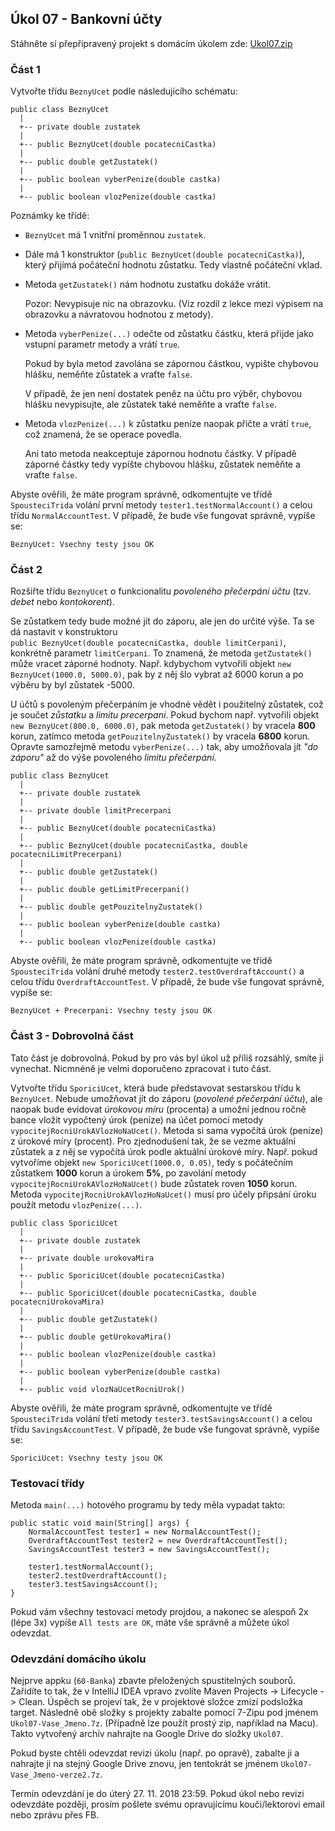 Úkol 07 - Bankovní účty
-----------------------------------

Stáhněte si přepřipravený projekt s domácím úkolem zde:
[Ukol07.zip](../../data/2018-podzim/java1/Ukol07.zip)


### Část 1

Vytvořte třídu `BeznyUcet` podle následujícího schématu:
 
~~~~
public class BeznyUcet     
  |
  +-- private double zustatek
  |
  +-- public BeznyUcet(double pocatecniCastka)
  |
  +-- public double getZustatek()
  |
  +-- public boolean vyberPenize(double castka)
  |
  +-- public boolean vlozPenize(double castka)
~~~~ 

Poznámky ke třídě:

- `BeznyUcet` má 1 vnitřní proměnnou `zustatek`.

- Dále má 1 konstruktor (`public BeznyUcet(double pocatecniCastka)`), který přijímá počáteční hodnotu zůstatku.
    Tedy vlastně počáteční vklad.

- Metoda `getZustatek()` nám hodnotu zustatku dokáže vrátit.

    Pozor: Nevypisuje nic na obrazovku. (Viz rozdíl z lekce mezi výpisem na obrazovku
    a návratovou hodnotou z metody).

- Metoda `vyberPenize(...)` odečte od zůstatku částku, která
přijde jako vstupní parametr metody a vrátí `true`.

    Pokud by byla metod zavolána se zápornou částkou,
    vypište chybovou hlášku, neměňte zůstatek a vraťte `false`.
    
    V případě, že jen není dostatek peněz na účtu pro výběr,
    chybovou hlášku nevypisujte, ale zůstatek také neměňte 
    a vraťte `false`.

- Metoda `vlozPenize(...)` k zůstatku peníze naopak přičte
    a vrátí `true`, což znamená, že se operace povedla.

    Ani tato metoda neakceptuje zápornou hodnotu částky.
    V případě záporné částky tedy vypište chybovou
    hlášku, zůstatek neměňte a vraťte `false`.


Abyste ověřili, že máte program správně,
odkomentujte ve třídě `SpousteciTrida` volání první metody
`tester1.testNormalAccount()` a celou třídu `NormalAccountTest`.
V případě, že bude vše fungovat správně, vypíše se:
~~~~
BeznyUcet: Vsechny testy jsou OK
~~~~


 


### Část 2

Rozšiřte třídu `BeznyUcet` o funkcionalitu *povoleného přečerpání účtu*
(tzv. *debet* nebo *kontokorent*).

Se zůstatkem tedy bude možné jít do záporu, ale jen do určité výše.
Ta se dá nastavit v konstruktoru  
`public BeznyUcet(double pocatecniCastka, double limitCerpani)`,
konkrétně parametr `limitCerpani`. 
To znamená, že metoda `getZustatek()` může vracet záporné hodnoty.
Např. kdybychom vytvořili objekt `new BeznyUcet(1000.0, 5000.0)`,
pak by z něj šlo vybrat až 6000 korun a po výběru by byl zůstatek
-5000.

U účtů s povoleným přečerpáním je vhodné vědět i 
použitelný zůstatek, což je součet *zůstatku* a *limitu precerpani*.
Pokud bychom např. vytvořili objekt `new BeznyUcet(800.0, 6000.0)`,
pak metoda `getZustatek()` by vracela **800** korun,
zatímco metoda `getPouzitelnyZustatek()` by vracela **6800** korun.
Opravte samozřejmě metodu `vyberPenize(...)` tak, 
aby umožňovala jít *"do záporu"* až do výše povoleného *limitu
přečerpání*.

~~~~
public class BeznyUcet     
  |
  +-- private double zustatek
  |
  +-- private double limitPrecerpani
  |
  +-- public BeznyUcet(double pocatecniCastka)
  |
  +-- public BeznyUcet(double pocatecniCastka, double pocatecniLimitPrecerpani)
  |
  +-- public double getZustatek()
  |
  +-- public double getLimitPrecerpani()
  |
  +-- public double getPouzitelnyZustatek()
  |
  +-- public boolean vyberPenize(double castka)
  |
  +-- public boolean vlozPenize(double castka)
~~~~ 

Abyste ověřili, že máte program správně,
odkomentujte ve třídě `SpousteciTrida` volání druhé metody
`tester2.testOverdraftAccount()` a celou třídu `OverdraftAccountTest`.
V případě, že bude vše fungovat správně, vypíše se:
~~~~
BeznyUcet + Precerpani: Vsechny testy jsou OK
~~~~




### Část 3 - Dobrovolná část

Tato část je dobrovolná.
Pokud by pro vás byl úkol už příliš rozsáhlý,
smíte ji vynechat.
Nicmnéně je velmi doporučeno zpracovat i tuto část. 

Vytvořte třídu `SporiciUcet`,
která bude představovat sestarskou třídu k `BeznyUcet`.
Nebude umožňovat jít do záporu (*povolené přečerpání účtu*),
ale naopak bude evidovat *úrokovou míru* (procenta) a umožní 
jednou ročně bance vložit vypočtený úrok (peníze) na účet
pomocí metody `vypocitejRocniUrokAVlozHoNaUcet()`.
Metoda si sama vypočítá
úrok (peníze) z úrokové míry (procent). Pro zjednodušení tak, že se vezme
aktuální zůstatek a z něj se vypočítá úrok podle aktuální úrokové míry.
Např. pokud vytvoříme objekt `new SporiciUcet(1000.0, 0.05)`,
tedy s počátečním zůstatkem **1000** korun a úrokem **5%**,
po zavolání metody `vypocitejRocniUrokAVlozHoNaUcet()` bude zůstatek
roven **1050** korun.
Metoda `vypocitejRocniUrokAVlozHoNaUcet()` musí pro účely připsání 
úroku použít metodu `vlozPenize(...)`.    


~~~~
public class SporiciUcet
  |
  +-- private double zustatek
  |
  +-- private double urokovaMira
  |
  +-- public SporiciUcet(double pocatecniCastka)
  |
  +-- public SporiciUcet(double pocatecniCastka, double pocatecniUrokovaMira)
  |
  +-- public double getZustatek()
  |
  +-- public double getUrokovaMira()
  |
  +-- public boolean vlozPenize(double castka)
  |
  +-- public boolean vyberPenize(double castka)
  |
  +-- public void vlozNaUcetRocniUrok()
~~~~

Abyste ověřili, že máte program správně,
odkomentujte ve třídě `SpousteciTrida` volání třetí metody
`tester3.testSavingsAccount()` a celou třídu `SavingsAccountTest`.
V případě, že bude vše fungovat správně, vypíše se:
~~~~
SporiciUcet: Vsechny testy jsou OK
~~~~
                      



### Testovací třídy

Metoda `main(...)` hotového programu by tedy měla vypadat takto:

~~~~
public static void main(String[] args) {
    NormalAccountTest tester1 = new NormalAccountTest();
    OverdraftAccountTest tester2 = new OverdraftAccountTest();
    SavingsAccountTest tester3 = new SavingsAccountTest();

    tester1.testNormalAccount();
    tester2.testOverdraftAccount();
    tester3.testSavingsAccount();
}
~~~~

Pokud vám všechny testovací metody projdou,
a nakonec se alespoň 2x (lépe 3x) vypíše `All tests are OK`,
máte vše správně a můžete úkol odevzdat.




### Odevzdání domácího úkolu

Nejprve appku (`60-Banka`)
zbavte přeložených spustitelných souborů.
Zařídíte to tak, že v IntelliJ IDEA vpravo zvolíte
Maven Projects -> Lifecycle -> Clean.
Úspěch se projeví tak, že v projektové složce zmizí
podsložka target.
Následně obě složky s projekty
zabalte pomocí 7-Zipu pod jménem `Ukol07-Vase_Jmeno.7z`.
(Případně lze použít prostý zip, například na Macu).
Takto vytvořený archív nahrajte na Google Drive
do složky `Ukol07`.

Pokud byste chtěli odevzdat revizi úkolu (např. po opravě),
zabalte ji a nahrajte ji na stejný Google Drive znovu,
jen tentokrát se jménem `Ukol07-Vase_Jmeno-verze2.7z`.

Termín odevzdání je do úterý 27. 11. 2018 23:59.
Pokud úkol nebo revizi odevzdáte později,
prosím pošlete svému opravujícímu kouči/lektorovi email nebo zprávu přes FB.
